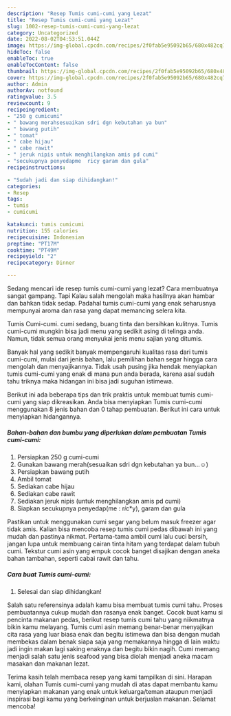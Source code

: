 ```yaml
---
description: "Resep Tumis cumi-cumi yang Lezat"
title: "Resep Tumis cumi-cumi yang Lezat"
slug: 1002-resep-tumis-cumi-cumi-yang-lezat
category: Uncategorized
date: 2022-08-02T04:53:51.044Z
image: https://img-global.cpcdn.com/recipes/2f0fab5e95092b65/680x482cq70/tumis-cumi-cumi-foto-resep-utama.jpg
hideToc: false
enableToc: true
enableTocContent: false
thumbnail: https://img-global.cpcdn.com/recipes/2f0fab5e95092b65/680x482cq70/tumis-cumi-cumi-foto-resep-utama.jpg
cover: https://img-global.cpcdn.com/recipes/2f0fab5e95092b65/680x482cq70/tumis-cumi-cumi-foto-resep-utama.jpg
author: Admin
authorAv: notfound
ratingvalue: 3.5
reviewcount: 9
recipeingredient:
- "250 g cumicumi"
- " bawang merahsesuaikan sdri dgn kebutahan ya bun"
- " bawang putih"
- " tomat"
- " cabe hijau"
- " cabe rawit"
- " jeruk nipis untuk menghilangkan amis pd cumi"
- "secukupnya penyedapme  ricy garam dan gula"
recipeinstructions:

- "Sudah jadi dan siap dihidangkan!"
categories:
- Resep
tags:
- tumis
- cumicumi

katakunci: tumis cumicumi 
nutrition: 155 calories
recipecuisine: Indonesian
preptime: "PT17M"
cooktime: "PT49M"
recipeyield: "2"
recipecategory: Dinner

---
```



Sedang mencari ide resep tumis cumi-cumi yang lezat? Cara membuatnya sangat gampang. Tapi Kalau salah mengolah maka hasilnya akan hambar dan bahkan tidak sedap. Padahal tumis cumi-cumi yang enak seharusnya mempunyai aroma dan rasa yang dapat memancing selera kita.


Tumis Cumi-cumi. cumi sedang, buang tinta dan bersihkan kulitnya. Tumis cumi-cumi mungkin bisa jadi menu yang sedikit asing di telinga anda. Namun, tidak semua orang menyukai jenis menu sajian yang ditumis.

Banyak hal yang sedikit banyak mempengaruhi kualitas rasa dari tumis cumi-cumi, mulai dari jenis bahan, lalu pemilihan bahan segar hingga cara mengolah dan menyajikannya. Tidak usah pusing jika hendak menyiapkan tumis cumi-cumi yang enak di mana pun anda berada, karena asal sudah tahu triknya maka hidangan ini bisa jadi suguhan istimewa.


Berikut ini ada beberapa tips dan trik praktis untuk membuat tumis cumi-cumi yang siap dikreasikan. Anda bisa menyiapkan Tumis cumi-cumi menggunakan 8 jenis bahan dan 0 tahap pembuatan. Berikut ini cara untuk menyiapkan hidangannya.

<!--inarticleads1-->

##### Bahan-bahan dan bumbu yang diperlukan dalam pembuatan Tumis cumi-cumi:

1. Persiapkan 250 g cumi-cumi
1. Gunakan  bawang merah(sesuaikan sdri dgn kebutahan ya bun...☺️)
1. Persiapkan  bawang putih
1. Ambil  tomat
1. Sediakan  cabe hijau
1. Sediakan  cabe rawit
1. Sediakan  jeruk nipis (untuk menghilangkan amis pd cumi)
1. Siapkan secukupnya penyedap(me : r*i*c*y), garam dan gula


Pastikan untuk menggunakan cumi segar yang belum masuk freezer agar tidak amis. Kalian bisa mencoba resep tumis cumi pedas dibawah ini yang mudah dan pastinya nikmat. Pertama-tama ambil cumi lalu cuci bersih, jangan lupa untuk membuang cairan tinta hitam yang terdapat dalam tubuh cumi. Tekstur cumi asin yang empuk cocok banget disajikan dengan aneka bahan tambahan, seperti cabai rawit dan tahu. 

<!--inarticleads2-->

##### Cara buat Tumis cumi-cumi:


1. Selesai dan siap dihidangkan!

Salah satu referensinya adalah kamu bisa membuat tumis cumi tahu. Proses pembuatannya cukup mudah dan rasanya enak banget. Cocok buat kamu si pencinta makanan pedas, berikut resep tumis cumi tahu yang niikmatnya bikin kamu melayang. Tumis cumi asin memang benar-benar menyajikan cita rasa yang luar biasa enak dan begitu istimewa dan bisa dengan mudah membekas dalam benak siapa saja yang memakannya hingga di lain waktu jadi ingin makan lagi saking enaknya dan begitu bikin nagih. Cumi memang menjadi salah satu jenis seafood yang bisa diolah menjadi aneka macam masakan dan makanan lezat. 

Terima kasih telah membaca resep yang kami tampilkan di sini. Harapan kami, olahan Tumis cumi-cumi yang mudah di atas dapat membantu kamu menyiapkan makanan yang enak untuk keluarga/teman ataupun menjadi inspirasi bagi kamu yang berkeinginan untuk berjualan makanan. Selamat mencoba!
